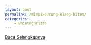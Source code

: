 ```yaml
---
layout: post
permalink: /mimpi-burung-elang-hitam/
categories:
    - Uncategorized
---
```


[Baca Selengkapnya](/02)